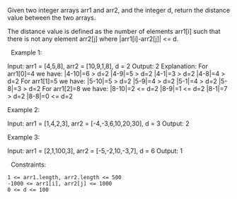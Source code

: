 Given two integer arrays arr1 and arr2, and the integer d, return the distance value between the two arrays.

The distance value is defined as the number of elements arr1[i] such that there is not any element arr2[j] where |arr1[i]-arr2[j]| <= d.

 
Example 1:

Input: arr1 = [4,5,8], arr2 = [10,9,1,8], d = 2
Output: 2
Explanation: 
For arr1[0]=4 we have: 
|4-10|=6 > d=2 
|4-9|=5 > d=2 
|4-1|=3 > d=2 
|4-8|=4 > d=2 
For arr1[1]=5 we have: 
|5-10|=5 > d=2 
|5-9|=4 > d=2 
|5-1|=4 > d=2 
|5-8|=3 > d=2
For arr1[2]=8 we have:
|8-10|=2 <= d=2
|8-9|=1 <= d=2
|8-1|=7 > d=2
|8-8|=0 <= d=2


Example 2:

Input: arr1 = [1,4,2,3], arr2 = [-4,-3,6,10,20,30], d = 3
Output: 2


Example 3:

Input: arr1 = [2,1,100,3], arr2 = [-5,-2,10,-3,7], d = 6
Output: 1


 
Constraints:


	1 <= arr1.length, arr2.length <= 500
	-1000 <= arr1[i], arr2[j] <= 1000
	0 <= d <= 100

